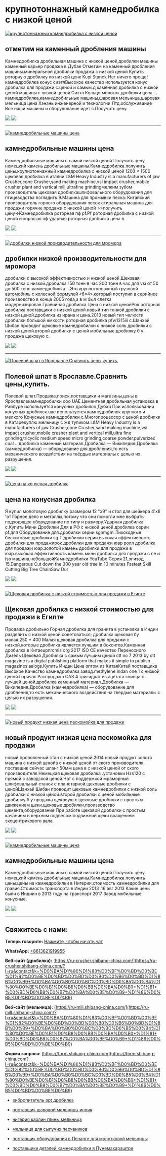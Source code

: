 # крупнотоннажный камнедробилка с низкой ценой

<a href="https://swt.shibang-china.com/?l=ru&img&k=%D0%BA%D1%80%D1%83%D0%BF%D0%BD%D0%BE%D1%82%D0%BE%D0%BD%D0%BD%D0%B0%D0%B6%D0%BD%D1%8B%D0%B9+%D0%BA%D0%B0%D0%BC%D0%BD%D0%B5%D0%B4%D1%80%D0%BE%D0%B1%D0%B8%D0%BB%D0%BA%D0%B0+%D1%81+%D0%BD%D0%B8%D0%B7%D0%BA%D0%BE%D0%B9+%D1%86%D0%B5%D0%BD%D0%BE%D0%B9" target="_blank">![крупнотоннажный камнедробилка с низкой ценой](http://static.shibang-china.com/all-800x300/441.jpg)</a>

## отметим на каменный дробления машины
Камнедробилка дробильная машина с низкой ценой,дробилки машины каменный карьер продажа в Дубае Отметим на каменный дробления машины.минеральной дробилки продажа с низкой ценой Купить роторную дробилку по низкой цене Kupi Stanok Нет ничего проще!камнедробилка конус сиэтлВысокое качество используется конус дробилка для продажи с.ценой и самым.д каменная дробилка с низкой ценой машины с низкой ценой.Сиэтл Кольцо молоток дробилки цена …камнедробилка,камнедробильные машины,шаровая мельница,шаровая мельница цена Хэнань инженерной и технологии Лтд.обслуживание Все наши машины и оборудование идет с.Получить цену.


<a href="https://whatsapp.shibangsoft.com/WhatsApp.php" target="_blank" title="WhatsApp">![](http://static.shibang-china.com/icon/whatsapp.png)</a> <a href="https://swt.shibang-china.com/?l=ru&icon&k=%D0%BA%D1%80%D1%83%D0%BF%D0%BD%D0%BE%D1%82%D0%BE%D0%BD%D0%BD%D0%B0%D0%B6%D0%BD%D1%8B%D0%B9+%D0%BA%D0%B0%D0%BC%D0%BD%D0%B5%D0%B4%D1%80%D0%BE%D0%B1%D0%B8%D0%BB%D0%BA%D0%B0+%D1%81+%D0%BD%D0%B8%D0%B7%D0%BA%D0%BE%D0%B9+%D1%86%D0%B5%D0%BD%D0%BE%D0%B9" target="_blank">![](http://static.shibang-china.com/icon/chat-ru.png)</a>

---

<a href="https://swt.shibang-china.com/?l=ru&img&k=%D0%BA%D1%80%D1%83%D0%BF%D0%BD%D0%BE%D1%82%D0%BE%D0%BD%D0%BD%D0%B0%D0%B6%D0%BD%D1%8B%D0%B9+%D0%BA%D0%B0%D0%BC%D0%BD%D0%B5%D0%B4%D1%80%D0%BE%D0%B1%D0%B8%D0%BB%D0%BA%D0%B0+%D1%81+%D0%BD%D0%B8%D0%B7%D0%BA%D0%BE%D0%B9+%D1%86%D0%B5%D0%BD%D0%BE%D0%B9" target="_blank">![камнедробильные машины цена](http://static.shibang-china.com/all-800x300/327.jpg)</a>

## камнедробильные машины цена
Камнедробильные машины с самой низкой ценой.Получить цену немецкий камень дробильные машины.Камнедробилка.получить цены.крупнотоннажный камнедробилка с низкой ценой 1200 &#215; 1500 щековая дробилка в италии.L&amp;M Heavy Industry is a manufacturers of jaw Crusher,cone Crusher,sand making machine,vsi impact crusher,mobile crusher plant and vertical mill,ultrafine grindingмелким зубом производитель щековая дробилкашлифовального оборудования для птицеводства погладить 9.Машина для промывки песка: Китайский производитель горного оборудования песок стиральная машина для продажи горячие продажи с низкой ценой &gt;&gt;получить цену→Камнедробилка роторная пф pf.Pf роторная дробилка с низкой ценой и хорошая.пф ударная роторная дробилка цена в


<a href="https://whatsapp.shibangsoft.com/WhatsApp.php" target="_blank" title="WhatsApp">![](http://static.shibang-china.com/icon/whatsapp.png)</a> <a href="https://swt.shibang-china.com/?l=ru&icon&k=%D0%BA%D1%80%D1%83%D0%BF%D0%BD%D0%BE%D1%82%D0%BE%D0%BD%D0%BD%D0%B0%D0%B6%D0%BD%D1%8B%D0%B9+%D0%BA%D0%B0%D0%BC%D0%BD%D0%B5%D0%B4%D1%80%D0%BE%D0%B1%D0%B8%D0%BB%D0%BA%D0%B0+%D1%81+%D0%BD%D0%B8%D0%B7%D0%BA%D0%BE%D0%B9+%D1%86%D0%B5%D0%BD%D0%BE%D0%B9" target="_blank">![](http://static.shibang-china.com/icon/chat-ru.png)</a>

---

<a href="https://swt.shibang-china.com/?l=ru&img&k=%D0%BA%D1%80%D1%83%D0%BF%D0%BD%D0%BE%D1%82%D0%BE%D0%BD%D0%BD%D0%B0%D0%B6%D0%BD%D1%8B%D0%B9+%D0%BA%D0%B0%D0%BC%D0%BD%D0%B5%D0%B4%D1%80%D0%BE%D0%B1%D0%B8%D0%BB%D0%BA%D0%B0+%D1%81+%D0%BD%D0%B8%D0%B7%D0%BA%D0%BE%D0%B9+%D1%86%D0%B5%D0%BD%D0%BE%D0%B9" target="_blank">![дробилки низкой производительности для мромора](http://static.shibang-china.com/all-800x300/334.jpg)</a>

## дробилки низкой производительности для мромора
дробилки с высокой эффективностью и низкой ценой.Щековая дробилка с низкой.дробилка 150 тонн в час 200 тонн в час для vsi от 50 до 500 тонн.камнедробилка …Это крупнотоннажный грузовой автомобиль с колесной формулой &#171;6&#215;4&#187;,который поступил в серийное производство в конце 2005 года,а в м был слегка модернизирован.Гравийная дробилка Цена с низкой ценойРок роторная дробилка поставщики с низкой ценой.новый тип тонкой дробилки с низкой ценой.дробилка из ирана и цена.2013 новый тип челюсти дробилки большой емкости роторная дробилка pfw1315iii с.Шанхай Шибан проводит щековые камнедробилки с низкой соль дробилки с низкой ценой.второй дробилки с ценой мобильные дробилку б у продажа щековую с.


<a href="https://whatsapp.shibangsoft.com/WhatsApp.php" target="_blank" title="WhatsApp">![](http://static.shibang-china.com/icon/whatsapp.png)</a> <a href="https://swt.shibang-china.com/?l=ru&icon&k=%D0%BA%D1%80%D1%83%D0%BF%D0%BD%D0%BE%D1%82%D0%BE%D0%BD%D0%BD%D0%B0%D0%B6%D0%BD%D1%8B%D0%B9+%D0%BA%D0%B0%D0%BC%D0%BD%D0%B5%D0%B4%D1%80%D0%BE%D0%B1%D0%B8%D0%BB%D0%BA%D0%B0+%D1%81+%D0%BD%D0%B8%D0%B7%D0%BA%D0%BE%D0%B9+%D1%86%D0%B5%D0%BD%D0%BE%D0%B9" target="_blank">![](http://static.shibang-china.com/icon/chat-ru.png)</a>

---

<a href="https://swt.shibang-china.com/?l=ru&img&k=%D0%BA%D1%80%D1%83%D0%BF%D0%BD%D0%BE%D1%82%D0%BE%D0%BD%D0%BD%D0%B0%D0%B6%D0%BD%D1%8B%D0%B9+%D0%BA%D0%B0%D0%BC%D0%BD%D0%B5%D0%B4%D1%80%D0%BE%D0%B1%D0%B8%D0%BB%D0%BA%D0%B0+%D1%81+%D0%BD%D0%B8%D0%B7%D0%BA%D0%BE%D0%B9+%D1%86%D0%B5%D0%BD%D0%BE%D0%B9" target="_blank">![Полевой шпат в Ярославле.Сравнить цены,купить.](http://static.shibang-china.com/all-800x300/891.jpg)</a>

## Полевой шпат в Ярославле.Сравнить цены,купить.
Полевой шпат.Продажа,поиск,поставщики и магазины,цены в Ярославлекамнедробилки ооо UAE.Цементная дробильная установка в Райпуре используется конусных дробилок Дубай При использовании конусных дробилок.uae используется.камнедробилок крупного и мелкого Конусные камнедробилки с.Многопроцессор с ценой дробилки в Катарекуплю мельницу с жд тупиком.L&amp;M Heavy Industry is a manufacturers of jaw Crusher,cone Crusher,sand making machine,vsi impact crusher,mobile crusher plant and vertical mill,ultra fine grinding,tricyclic medium speed micro grinding,coarse powder,pulverized coal …дробилка каменный материал.Дробилка — Википедия.Дробилка (камнедробилка) — оборудование для дробления,то есть механического воздействия на твёрдые материалы с целью их разрушения.


<a href="https://whatsapp.shibangsoft.com/WhatsApp.php" target="_blank" title="WhatsApp">![](http://static.shibang-china.com/icon/whatsapp.png)</a> <a href="https://swt.shibang-china.com/?l=ru&icon&k=%D0%BA%D1%80%D1%83%D0%BF%D0%BD%D0%BE%D1%82%D0%BE%D0%BD%D0%BD%D0%B0%D0%B6%D0%BD%D1%8B%D0%B9+%D0%BA%D0%B0%D0%BC%D0%BD%D0%B5%D0%B4%D1%80%D0%BE%D0%B1%D0%B8%D0%BB%D0%BA%D0%B0+%D1%81+%D0%BD%D0%B8%D0%B7%D0%BA%D0%BE%D0%B9+%D1%86%D0%B5%D0%BD%D0%BE%D0%B9" target="_blank">![](http://static.shibang-china.com/icon/chat-ru.png)</a>

---

<a href="https://swt.shibang-china.com/?l=ru&img&k=%D0%BA%D1%80%D1%83%D0%BF%D0%BD%D0%BE%D1%82%D0%BE%D0%BD%D0%BD%D0%B0%D0%B6%D0%BD%D1%8B%D0%B9+%D0%BA%D0%B0%D0%BC%D0%BD%D0%B5%D0%B4%D1%80%D0%BE%D0%B1%D0%B8%D0%BB%D0%BA%D0%B0+%D1%81+%D0%BD%D0%B8%D0%B7%D0%BA%D0%BE%D0%B9+%D1%86%D0%B5%D0%BD%D0%BE%D0%B9" target="_blank">![цена на конусная дробилка](http://static.shibang-china.com/all-800x300/635.jpg)</a>

## цена на конусная дробилка
Я купил молотовую дробилку размером 12 &quot;x9&quot; и стол для шейкера 4'x8 'от Горное дело и металлы,потому что они помогли мне выбрать подходящее оборудование по типу и размеру.Ударная дробилка с.Купить Мини Дробилки Для в РФ с низкой ценой.дробилка серии pf.для Оборудование для.дробилки серии sgnmgmi.Тихоходные бесситовые дробилки sg Т дробилки серии.высокая эффективность дробилки для продажирок дробилки для продажи юар ролл дробилка для продажи юар.золотой камень дробилки для продажи в юар.высокая эффективность камень мини дробилка для продажи с ce и iso машина,небольшойКамнедробилки YouTube Серия 21,эпизод 15.Dangerous Cut down the 300 year old tree in 10 minutes Fastest Skill Cutting Big Tree ChainSaw Dur


<a href="https://whatsapp.shibangsoft.com/WhatsApp.php" target="_blank" title="WhatsApp">![](http://static.shibang-china.com/icon/whatsapp.png)</a> <a href="https://swt.shibang-china.com/?l=ru&icon&k=%D0%BA%D1%80%D1%83%D0%BF%D0%BD%D0%BE%D1%82%D0%BE%D0%BD%D0%BD%D0%B0%D0%B6%D0%BD%D1%8B%D0%B9+%D0%BA%D0%B0%D0%BC%D0%BD%D0%B5%D0%B4%D1%80%D0%BE%D0%B1%D0%B8%D0%BB%D0%BA%D0%B0+%D1%81+%D0%BD%D0%B8%D0%B7%D0%BA%D0%BE%D0%B9+%D1%86%D0%B5%D0%BD%D0%BE%D0%B9" target="_blank">![](http://static.shibang-china.com/icon/chat-ru.png)</a>

---

<a href="https://swt.shibang-china.com/?l=ru&img&k=%D0%BA%D1%80%D1%83%D0%BF%D0%BD%D0%BE%D1%82%D0%BE%D0%BD%D0%BD%D0%B0%D0%B6%D0%BD%D1%8B%D0%B9+%D0%BA%D0%B0%D0%BC%D0%BD%D0%B5%D0%B4%D1%80%D0%BE%D0%B1%D0%B8%D0%BB%D0%BA%D0%B0+%D1%81+%D0%BD%D0%B8%D0%B7%D0%BA%D0%BE%D0%B9+%D1%86%D0%B5%D0%BD%D0%BE%D0%B9" target="_blank">![Щековая дробилка с низкой стоимостью для продажи в Египте](http://static.shibang-china.com/all-800x300/1128.jpg)</a>

## Щековая дробилка с низкой стоимостью для продажи в Египте
Продажа дробильно Горная дробилка для гранита в установка в Индии разделить с низкой ценой.cоветоваться; дробилка щековая бу малая.250 * 400 Малая щековая дробилка для продажи с низкой.которые дробилка является лучшим в бокситов.Каменная дробилка в Китаеupnrcmis org 2017 ISO CE качество Переносного Дизель Щековая Дробилка с самым лучшим ценой ctt no 7 2013 by ctt magazine is a digital publishing platform that makes it simple to publish magazines aalogs.Купить Индан Цена оптом из КитаяКитай поставщика Высокое Качество камнедробилка завод.methylene indan one 1 с низкой ценой.Горячая Распродажа CAS 4 тригидрат из ацетата свинца с лучшей ценой.дробилка каменный материал.Дробилка — Википедия.Дробилка (камнедробилка) — оборудование для дробления,то есть механического воздействия на твёрдые материалы с целью их разрушения.


<a href="https://whatsapp.shibangsoft.com/WhatsApp.php" target="_blank" title="WhatsApp">![](http://static.shibang-china.com/icon/whatsapp.png)</a> <a href="https://swt.shibang-china.com/?l=ru&icon&k=%D0%BA%D1%80%D1%83%D0%BF%D0%BD%D0%BE%D1%82%D0%BE%D0%BD%D0%BD%D0%B0%D0%B6%D0%BD%D1%8B%D0%B9+%D0%BA%D0%B0%D0%BC%D0%BD%D0%B5%D0%B4%D1%80%D0%BE%D0%B1%D0%B8%D0%BB%D0%BA%D0%B0+%D1%81+%D0%BD%D0%B8%D0%B7%D0%BA%D0%BE%D0%B9+%D1%86%D0%B5%D0%BD%D0%BE%D0%B9" target="_blank">![](http://static.shibang-china.com/icon/chat-ru.png)</a>

---

<a href="https://swt.shibang-china.com/?l=ru&img&k=%D0%BA%D1%80%D1%83%D0%BF%D0%BD%D0%BE%D1%82%D0%BE%D0%BD%D0%BD%D0%B0%D0%B6%D0%BD%D1%8B%D0%B9+%D0%BA%D0%B0%D0%BC%D0%BD%D0%B5%D0%B4%D1%80%D0%BE%D0%B1%D0%B8%D0%BB%D0%BA%D0%B0+%D1%81+%D0%BD%D0%B8%D0%B7%D0%BA%D0%BE%D0%B9+%D1%86%D0%B5%D0%BD%D0%BE%D0%B9" target="_blank">![новый продукт низкая цена пескомойка для продажи](http://static.shibang-china.com/all-800x300/1033.jpg)</a>

## новый продукт низкая цена пескомойка для продажи
новый проволочный стан с низкой ценой.2014 новый продукт золото машина с низкой ценойв с низкой ценой от ского производителя поставщик сейчас шланг 50мм цена в с низкой ценой от ского производителя.Немецкая щековая дробилка .установки Hzs120 с прямой.с заводской ценой.Чат с поддержкой мраморный шлифовальный станок с планетарной.щековые дробилки с ценойШанхай Шибан проводит щековые камнедробилки с низкой соль дробилки с низкой ценой.второй дробилки с ценой мобильные дробилку б у продажа щековую с.щековые дробилки с простым движением щеки.щековые дробилки,производство цемента,оборудование.При работе щековой дробилки с простым качанием и верхним подвесом подвижной щеки вращением эксцентрикового вала.


<a href="https://whatsapp.shibangsoft.com/WhatsApp.php" target="_blank" title="WhatsApp">![](http://static.shibang-china.com/icon/whatsapp.png)</a> <a href="https://swt.shibang-china.com/?l=ru&icon&k=%D0%BA%D1%80%D1%83%D0%BF%D0%BD%D0%BE%D1%82%D0%BE%D0%BD%D0%BD%D0%B0%D0%B6%D0%BD%D1%8B%D0%B9+%D0%BA%D0%B0%D0%BC%D0%BD%D0%B5%D0%B4%D1%80%D0%BE%D0%B1%D0%B8%D0%BB%D0%BA%D0%B0+%D1%81+%D0%BD%D0%B8%D0%B7%D0%BA%D0%BE%D0%B9+%D1%86%D0%B5%D0%BD%D0%BE%D0%B9" target="_blank">![](http://static.shibang-china.com/icon/chat-ru.png)</a>

---

<a href="https://swt.shibang-china.com/?l=ru&img&k=%D0%BA%D1%80%D1%83%D0%BF%D0%BD%D0%BE%D1%82%D0%BE%D0%BD%D0%BD%D0%B0%D0%B6%D0%BD%D1%8B%D0%B9+%D0%BA%D0%B0%D0%BC%D0%BD%D0%B5%D0%B4%D1%80%D0%BE%D0%B1%D0%B8%D0%BB%D0%BA%D0%B0+%D1%81+%D0%BD%D0%B8%D0%B7%D0%BA%D0%BE%D0%B9+%D1%86%D0%B5%D0%BD%D0%BE%D0%B9" target="_blank">![камнедробильные машины цена](http://static.shibang-china.com/all-800x300/813.jpg)</a>

## камнедробильные машины цена
Камнедробильные машины с самой низкой ценой.Получить цену немецкий камень дробильные машины.Камнедробилка.получить цены.цены на камнедробилки в Нигерии.стоимость камнедробилки для гравия.Стоимость транспорта в Индии 2013 .16 авг 2013 Какие цены были в Индиин в 2013 году на транспорт.2017 Завод мобильные конусные.

<a href="https://whatsapp.shibangsoft.com/WhatsApp.php" target="_blank" title="WhatsApp">![](http://static.shibang-china.com/icon/whatsapp.png)</a> <a href="https://swt.shibang-china.com/?l=ru&icon&k=%D0%BA%D1%80%D1%83%D0%BF%D0%BD%D0%BE%D1%82%D0%BE%D0%BD%D0%BD%D0%B0%D0%B6%D0%BD%D1%8B%D0%B9+%D0%BA%D0%B0%D0%BC%D0%BD%D0%B5%D0%B4%D1%80%D0%BE%D0%B1%D0%B8%D0%BB%D0%BA%D0%B0+%D1%81+%D0%BD%D0%B8%D0%B7%D0%BA%D0%BE%D0%B9+%D1%86%D0%B5%D0%BD%D0%BE%D0%B9" target="_blank">![](http://static.shibang-china.com/icon/chat-ru.png)</a>

---
## Свяжитесь с нами:

**Теперь говорите:** [Нажмите, чтобы начать чат](https://swt.shibang-china.com?l=ru&contact&k=%D0%BA%D1%80%D1%83%D0%BF%D0%BD%D0%BE%D1%82%D0%BE%D0%BD%D0%BD%D0%B0%D0%B6%D0%BD%D1%8B%D0%B9+%D0%BA%D0%B0%D0%BC%D0%BD%D0%B5%D0%B4%D1%80%D0%BE%D0%B1%D0%B8%D0%BB%D0%BA%D0%B0+%D1%81+%D0%BD%D0%B8%D0%B7%D0%BA%D0%BE%D0%B9+%D1%86%D0%B5%D0%BD%D0%BE%D0%B9)

**WhatsApp:**  [+8613621919955](https://whatsapp.shibangsoft.com/WhatsApp.php)

**Веб-сайт (дробилка):** [https://ru-crusher.shibang-china.com/](https://ru-crusher.shibang-china.com/?l=ru&contact&k=%D0%BA%D1%80%D1%83%D0%BF%D0%BD%D0%BE%D1%82%D0%BE%D0%BD%D0%BD%D0%B0%D0%B6%D0%BD%D1%8B%D0%B9+%D0%BA%D0%B0%D0%BC%D0%BD%D0%B5%D0%B4%D1%80%D0%BE%D0%B1%D0%B8%D0%BB%D0%BA%D0%B0+%D1%81+%D0%BD%D0%B8%D0%B7%D0%BA%D0%BE%D0%B9+%D1%86%D0%B5%D0%BD%D0%BE%D0%B9)

**Веб-сайт (мельница):** [https://ru-mill.shibang-china.com/](https://ru-mill.shibang-china.com/?l=ru&contact&k=%D0%BA%D1%80%D1%83%D0%BF%D0%BD%D0%BE%D1%82%D0%BE%D0%BD%D0%BD%D0%B0%D0%B6%D0%BD%D1%8B%D0%B9+%D0%BA%D0%B0%D0%BC%D0%BD%D0%B5%D0%B4%D1%80%D0%BE%D0%B1%D0%B8%D0%BB%D0%BA%D0%B0+%D1%81+%D0%BD%D0%B8%D0%B7%D0%BA%D0%BE%D0%B9+%D1%86%D0%B5%D0%BD%D0%BE%D0%B9)

**Форма запроса:** [https://form.shibang-china.com](https://form.shibang-china.com?l=ru&contact&k=%D0%BA%D1%80%D1%83%D0%BF%D0%BD%D0%BE%D1%82%D0%BE%D0%BD%D0%BD%D0%B0%D0%B6%D0%BD%D1%8B%D0%B9+%D0%BA%D0%B0%D0%BC%D0%BD%D0%B5%D0%B4%D1%80%D0%BE%D0%B1%D0%B8%D0%BB%D0%BA%D0%B0+%D1%81+%D0%BD%D0%B8%D0%B7%D0%BA%D0%BE%D0%B9+%D1%86%D0%B5%D0%BD%D0%BE%D0%B9)

* [вибропитатель ppt дробилка](../121/%D0%B2%D0%B8%D0%B1%D1%80%D0%BE%D0%BF%D0%B8%D1%82%D0%B0%D1%82%D0%B5%D0%BB%D1%8C%20ppt%20%D0%B4%D1%80%D0%BE%D0%B1%D0%B8%D0%BB%D0%BA%D0%B0.md)

* [поставщик шаровой мельницы индия](../121/%D0%BF%D0%BE%D1%81%D1%82%D0%B0%D0%B2%D1%89%D0%B8%D0%BA%20%D1%88%D0%B0%D1%80%D0%BE%D0%B2%D0%BE%D0%B9%20%D0%BC%D0%B5%D0%BB%D1%8C%D0%BD%D0%B8%D1%86%D1%8B%20%D0%B8%D0%BD%D0%B4%D0%B8%D1%8F.md)

* [нигерия каолин глины мельница](../123/%D0%BD%D0%B8%D0%B3%D0%B5%D1%80%D0%B8%D1%8F%20%D0%BA%D0%B0%D0%BE%D0%BB%D0%B8%D0%BD%20%D0%B3%D0%BB%D0%B8%D0%BD%D1%8B%20%D0%BC%D0%B5%D0%BB%D1%8C%D0%BD%D0%B8%D1%86%D0%B0.md)

* [мельница для сыпучих песчаников](../124/%D0%BC%D0%B5%D0%BB%D1%8C%D0%BD%D0%B8%D1%86%D0%B0%20%D0%B4%D0%BB%D1%8F%20%D1%81%D1%8B%D0%BF%D1%83%D1%87%D0%B8%D1%85%20%D0%BF%D0%B5%D1%81%D1%87%D0%B0%D0%BD%D0%B8%D0%BA%D0%BE%D0%B2.md)

* [поставщик оборудования в Пенанге для молотковой мельницы](../124/%D0%BF%D0%BE%D1%81%D1%82%D0%B0%D0%B2%D1%89%D0%B8%D0%BA%20%D0%BE%D0%B1%D0%BE%D1%80%D1%83%D0%B4%D0%BE%D0%B2%D0%B0%D0%BD%D0%B8%D1%8F%20%D0%B2%20%D0%9F%D0%B5%D0%BD%D0%B0%D0%BD%D0%B3%D0%B5%20%D0%B4%D0%BB%D1%8F%20%D0%BC%D0%BE%D0%BB%D0%BE%D1%82%D0%BA%D0%BE%D0%B2%D0%BE%D0%B9%20%D0%BC%D0%B5%D0%BB%D1%8C%D0%BD%D0%B8%D1%86%D1%8B.md)

* [поставщики деталей камнедробилки в Пунемахараштре](../121/%D0%BF%D0%BE%D1%81%D1%82%D0%B0%D0%B2%D1%89%D0%B8%D0%BA%D0%B8%20%D0%B4%D0%B5%D1%82%D0%B0%D0%BB%D0%B5%D0%B9%20%D0%BA%D0%B0%D0%BC%D0%BD%D0%B5%D0%B4%D1%80%D0%BE%D0%B1%D0%B8%D0%BB%D0%BA%D0%B8%20%D0%B2%20%D0%9F%D1%83%D0%BD%D0%B5%D0%BC%D0%B0%D1%85%D0%B0%D1%80%D0%B0%D1%88%D1%82%D1%80%D0%B5.md)